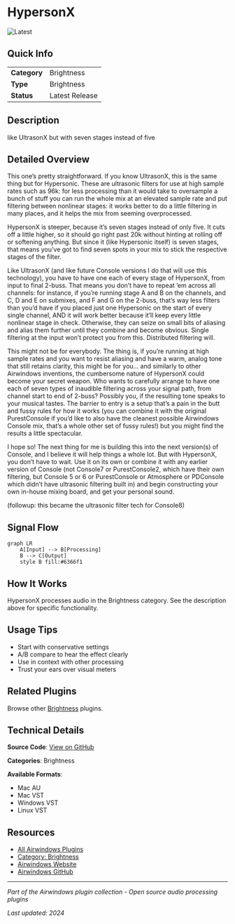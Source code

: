 # HypersonX

![Latest](https://img.shields.io/badge/-Latest-10b981)

## Quick Info

| | |
|---|---|
| **Category** | Brightness |
| **Type** | Brightness |
| **Status** | Latest Release |

## Description

like UltrasonX but with seven stages instead of five

## Detailed Overview

This one’s pretty straightforward. If you know UltrasonX, this is the same thing but for Hypersonic. These are ultrasonic filters for use at high sample rates such as 96k: for less processing than it would take to oversample a bunch of stuff you can run the whole mix at an elevated sample rate and put filtering between nonlinear stages: it works better to do a little filtering in many places, and it helps the mix from seeming overprocessed.

HypersonX is steeper, because it’s seven stages instead of only five. It cuts off a little higher, so it should go right past 20k without hinting at rolling off or softening anything. But since it (like Hypersonic itself) is seven stages, that means you’ve got to find seven spots in your mix to stick the respective stages of the filter.

Like UltrasonX (and like future Console versions I do that will use this technology), you have to have one each of every stage of HypersonX, from input to final 2-buss. That means you don’t have to repeat ’em across all channels: for instance, if you’re running stage A and B on the channels, and C, D and E on submixes, and F and G on the 2-buss, that’s way less filters than you’d have if you placed just one Hypersonic on the start of every single channel, AND it will work better because it’ll keep every little nonlinear stage in check. Otherwise, they can seize on small bits of aliasing and alias them further until they combine and become obvious. Single filtering at the input won’t protect you from this. Distributed filtering will.

This might not be for everybody. The thing is, if you’re running at high sample rates and you want to resist aliasing and have a warm, analog tone that still retains clarity, this might be for you… and similarly to other Airwindows inventions, the cumbersome nature of HypersonX could become your secret weapon. Who wants to carefully arrange to have one each of seven types of inaudible filtering across your signal path, from channel start to end of 2-buss? Possibly you, if the resulting tone speaks to your musical tastes. The barrier to entry is a setup that’s a pain in the butt and fussy rules for how it works (you can combine it with the original PurestConsole if you’d like to also have the cleanest possible Airwindows Console mix, that’s a whole other set of fussy rules!) but you might find the results a little spectacular.

I hope so! The next thing for me is building this into the next version(s) of Console, and I believe it will help things a whole lot. But with HypersonX, you don’t have to wait. Use it on its own or combine it with any earlier version of Console (not Console7 or PurestConsole2, which have their own filtering, but Console 5 or 6 or PurestConsole or Atmosphere or PDConsole which didn’t have ultrasonic filtering built in) and begin constructing your own in-house mixing board, and get your personal sound.

(followup: this became the ultrasonic filter tech for Console8)

## Signal Flow

```mermaid
graph LR
    A[Input] --> B[Processing]
    B --> C[Output]
    style B fill:#6366f1
```

## How It Works

HypersonX processes audio in the Brightness category. See the description above for specific functionality.

## Usage Tips

- Start with conservative settings
- A/B compare to hear the effect clearly
- Use in context with other processing
- Trust your ears over visual meters


## Related Plugins

Browse other [Brightness](../categories/brightness.md) plugins.


## Technical Details

**Source Code**: [View on GitHub](https://github.com/airwindows/airwindows/tree/master/plugins/LinuxVST/src/HypersonX)

**Categories**: Brightness

**Available Formats**:
- Mac AU
- Mac VST
- Windows VST
- Linux VST

## Resources

- [All Airwindows Plugins](../../README.md)
- [Category: Brightness](../categories/brightness.md)
- [Airwindows Website](https://www.airwindows.com)
- [Airwindows GitHub](https://github.com/airwindows/airwindows)

---

*Part of the Airwindows plugin collection - Open source audio processing plugins*

*Last updated: 2024*
